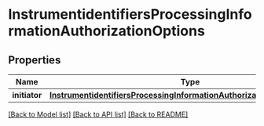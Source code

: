 # InstrumentidentifiersProcessingInformationAuthorizationOptions

## Properties
Name | Type | Description | Notes
------------ | ------------- | ------------- | -------------
**initiator** | [**InstrumentidentifiersProcessingInformationAuthorizationOptionsInitiator**](InstrumentidentifiersProcessingInformationAuthorizationOptionsInitiator.md) |  | [optional] 

[[Back to Model list]](../README.md#documentation-for-models) [[Back to API list]](../README.md#documentation-for-api-endpoints) [[Back to README]](../README.md)



